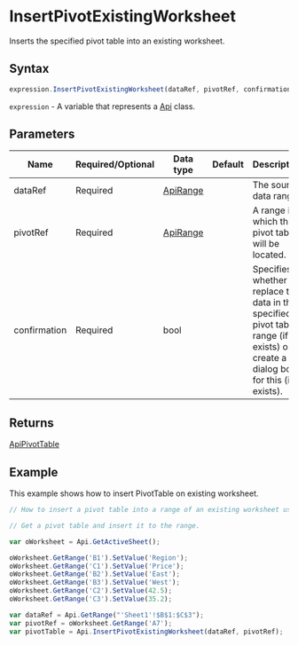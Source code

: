 # InsertPivotExistingWorksheet

Inserts the specified pivot table into an existing worksheet.

## Syntax

```javascript
expression.InsertPivotExistingWorksheet(dataRef, pivotRef, confirmation);
```

`expression` - A variable that represents a [Api](../Api.md) class.

## Parameters

| **Name** | **Required/Optional** | **Data type** | **Default** | **Description** |
| ------------- | ------------- | ------------- | ------------- | ------------- |
| dataRef | Required | [ApiRange](../../ApiRange/ApiRange.md) |  | The source data range. |
| pivotRef | Required | [ApiRange](../../ApiRange/ApiRange.md) |  | A range in which the pivot table will be located. |
| confirmation | Required | bool |  | Specifies whether to replace the data in the specified pivot table range (if it exists) or create a dialog box for this (if it exists). |

## Returns

[ApiPivotTable](../../ApiPivotTable/ApiPivotTable.md)

## Example

This example shows how to insert PivotTable on existing worksheet.

```javascript editor-xlsx
// How to insert a pivot table into a range of an existing worksheet using references.

// Get a pivot table and insert it to the range.

var oWorksheet = Api.GetActiveSheet();

oWorksheet.GetRange('B1').SetValue('Region');
oWorksheet.GetRange('C1').SetValue('Price');
oWorksheet.GetRange('B2').SetValue('East');
oWorksheet.GetRange('B3').SetValue('West');
oWorksheet.GetRange('C2').SetValue(42.5);
oWorksheet.GetRange('C3').SetValue(35.2);

var dataRef = Api.GetRange("'Sheet1'!$B$1:$C$3");
var pivotRef = oWorksheet.GetRange('A7');
var pivotTable = Api.InsertPivotExistingWorksheet(dataRef, pivotRef);

```

